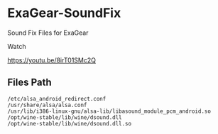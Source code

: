 # ExaGear-SoundFix
Sound Fix Files for ExaGear

Watch

https://youtu.be/8irT01SMc2Q

## Files Path
    /etc/alsa_android_redirect.conf
    /usr/share/alsa/alsa.conf
    /usr/lib/i386-linux-gnu/alsa-lib/libasound_module_pcm_android.so
    /opt/wine-stable/lib/wine/dsound.dll
    /opt/wine-stable/lib/wine/dsound.dll.so




